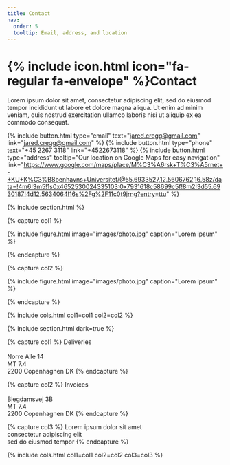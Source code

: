 ```yaml
---
title: Contact
nav:
  order: 5
  tooltip: Email, address, and location
---
```


# {% include icon.html icon="fa-regular fa-envelope" %}Contact

Lorem ipsum dolor sit amet, consectetur adipiscing elit, sed do eiusmod tempor
incididunt ut labore et dolore magna aliqua. Ut enim ad minim veniam, quis
nostrud exercitation ullamco laboris nisi ut aliquip ex ea commodo consequat.

{%
  include button.html
  type="email"
  text="jared.cregg@gmail.com"
  link="jared.cregg@gmail.com"
%}
{%
  include button.html
  type="phone"
  text="+45 2267 3118"
  link="+4522673118"
%}
{%
  include button.html
  type="address"
  tooltip="Our location on Google Maps for easy navigation"
  link="https://www.google.com/maps/place/M%C3%A6rsk+T%C3%A5rnet+-+KU+K%C3%B8benhavns+Universitet/@55.6933527,12.5606762,16.58z/data=!4m6!3m5!1s0x4652530024335103:0x7931618c58699c5f!8m2!3d55.6930187!4d12.5634064!16s%2Fg%2F11c0t9jrng?entry=ttu"
%}

{% include section.html %}

{% capture col1 %}

{%
  include figure.html
  image="images/photo.jpg"
  caption="Lorem ipsum"
%}

{% endcapture %}

{% capture col2 %}

{%
  include figure.html
  image="images/photo.jpg"
  caption="Lorem ipsum"
%}

{% endcapture %}

{% include cols.html col1=col1 col2=col2 %}

{% include section.html dark=true %}

{% capture col1 %}
<bf>Deliveries</bf>  
<br>Norre Alle 14
<br>MT 7.4
<br>2200 Copenhagnen DK 
{% endcapture %}

{% capture col2 %}
<bf>Invoices</bf>    
<br>Blegdamsvej 3B
<br>MT 7.4
<br>2200 Copenhagnen DK 
{% endcapture %}

{% capture col3 %}
Lorem ipsum dolor sit amet  
consectetur adipiscing elit  
sed do eiusmod tempor
{% endcapture %}

{% include cols.html col1=col1 col2=col2 col3=col3 %}
